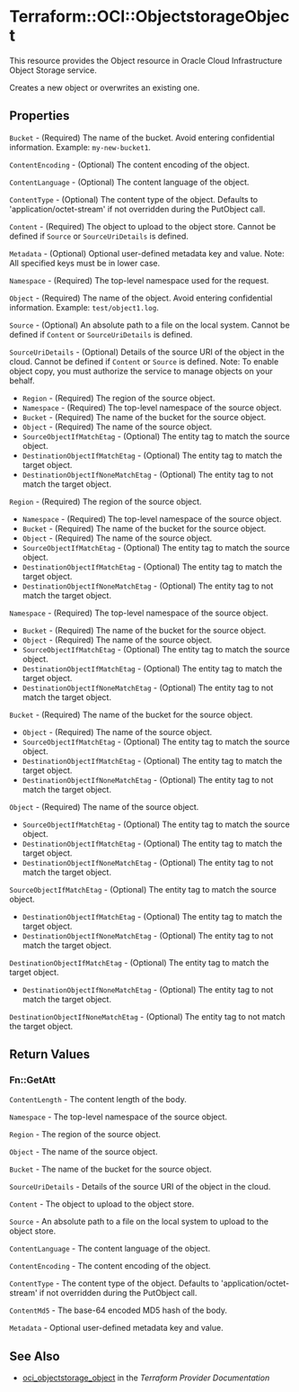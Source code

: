 # Terraform::OCI::ObjectstorageObject

This resource provides the Object resource in Oracle Cloud Infrastructure Object Storage service.

Creates a new object or overwrites an existing one.

## Properties

`Bucket` - (Required) The name of the bucket. Avoid entering confidential information. Example: `my-new-bucket1`.

`ContentEncoding` - (Optional) The content encoding of the object.

`ContentLanguage` - (Optional) The content language of the object.

`ContentType` - (Optional) The content type of the object.  Defaults to 'application/octet-stream' if not overridden during the PutObject call.

`Content` - (Required) The object to upload to the object store. Cannot be defined if `Source` or `SourceUriDetails` is defined.

`Metadata` - (Optional) Optional user-defined metadata key and value.
Note: All specified keys must be in lower case.

`Namespace` - (Required) The top-level namespace used for the request.

`Object` - (Required) The name of the object. Avoid entering confidential information. Example: `test/object1.log`.

`Source` - (Optional) An absolute path to a file on the local system. Cannot be defined if `Content` or `SourceUriDetails` is defined.

`SourceUriDetails` - (Optional) Details of the source URI of the object in the cloud. Cannot be defined if `Content` or `Source` is defined.
Note: To enable object copy, you must authorize the service to manage objects on your behalf.
* `Region` - (Required) The region of the source object.
* `Namespace` - (Required) The top-level namespace of the source object.
* `Bucket` - (Required) The name of the bucket for the source object.
* `Object` - (Required) The name of the source object.
* `SourceObjectIfMatchEtag` - (Optional) The entity tag to match the source object.
* `DestinationObjectIfMatchEtag` - (Optional) The entity tag to match the target object.
* `DestinationObjectIfNoneMatchEtag` - (Optional) The entity tag to not match the target object.

`Region` - (Required) The region of the source object.
* `Namespace` - (Required) The top-level namespace of the source object.
* `Bucket` - (Required) The name of the bucket for the source object.
* `Object` - (Required) The name of the source object.
* `SourceObjectIfMatchEtag` - (Optional) The entity tag to match the source object.
* `DestinationObjectIfMatchEtag` - (Optional) The entity tag to match the target object.
* `DestinationObjectIfNoneMatchEtag` - (Optional) The entity tag to not match the target object.

`Namespace` - (Required) The top-level namespace of the source object.
* `Bucket` - (Required) The name of the bucket for the source object.
* `Object` - (Required) The name of the source object.
* `SourceObjectIfMatchEtag` - (Optional) The entity tag to match the source object.
* `DestinationObjectIfMatchEtag` - (Optional) The entity tag to match the target object.
* `DestinationObjectIfNoneMatchEtag` - (Optional) The entity tag to not match the target object.

`Bucket` - (Required) The name of the bucket for the source object.
* `Object` - (Required) The name of the source object.
* `SourceObjectIfMatchEtag` - (Optional) The entity tag to match the source object.
* `DestinationObjectIfMatchEtag` - (Optional) The entity tag to match the target object.
* `DestinationObjectIfNoneMatchEtag` - (Optional) The entity tag to not match the target object.

`Object` - (Required) The name of the source object.
* `SourceObjectIfMatchEtag` - (Optional) The entity tag to match the source object.
* `DestinationObjectIfMatchEtag` - (Optional) The entity tag to match the target object.
* `DestinationObjectIfNoneMatchEtag` - (Optional) The entity tag to not match the target object.

`SourceObjectIfMatchEtag` - (Optional) The entity tag to match the source object.
* `DestinationObjectIfMatchEtag` - (Optional) The entity tag to match the target object.
* `DestinationObjectIfNoneMatchEtag` - (Optional) The entity tag to not match the target object.

`DestinationObjectIfMatchEtag` - (Optional) The entity tag to match the target object.
* `DestinationObjectIfNoneMatchEtag` - (Optional) The entity tag to not match the target object.

`DestinationObjectIfNoneMatchEtag` - (Optional) The entity tag to not match the target object.


## Return Values

### Fn::GetAtt

`ContentLength` - The content length of the body.

`Namespace` - The top-level namespace of the source object.

`Region` - The region of the source object.

`Object` - The name of the source object.

`Bucket` - The name of the bucket for the source object.

`SourceUriDetails` - Details of the source URI of the object in the cloud.

`Content` - The object to upload to the object store.

`Source` - An absolute path to a file on the local system to upload to the object store.

`ContentLanguage` - The content language of the object.

`ContentEncoding` - The content encoding of the object.

`ContentType` - The content type of the object.  Defaults to 'application/octet-stream' if not overridden during the PutObject call.

`ContentMd5` - The base-64 encoded MD5 hash of the body.

`Metadata` - Optional user-defined metadata key and value.

## See Also

* [oci_objectstorage_object](https://www.terraform.io/docs/providers/oci/r/objectstorage_object.html) in the _Terraform Provider Documentation_